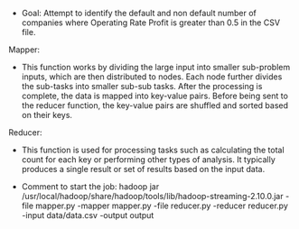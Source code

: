 

- Goal: Attempt to identify the default and non default number of companies where Operating Rate Profit is greater than 0.5 in the CSV file.

Mapper:

- This function works by dividing the large input into smaller sub-problem inputs, which are then distributed to nodes. Each node further divides the sub-tasks into smaller sub-sub tasks. After the processing is complete, the data is mapped into key-value pairs. Before being sent to the reducer function, the key-value pairs are shuffled and sorted based on their keys.

Reducer:

- This function is  used for processing tasks such as calculating the total count for each key or performing other types of analysis. It typically produces a single result or set of results based on the input data.

- Comment to start the job: hadoop jar /usr/local/hadoop/share/hadoop/tools/lib/hadoop-streaming-2.10.0.jar -file mapper.py -mapper mapper.py -file reducer.py -reducer reducer.py -input data/data.csv -output output
